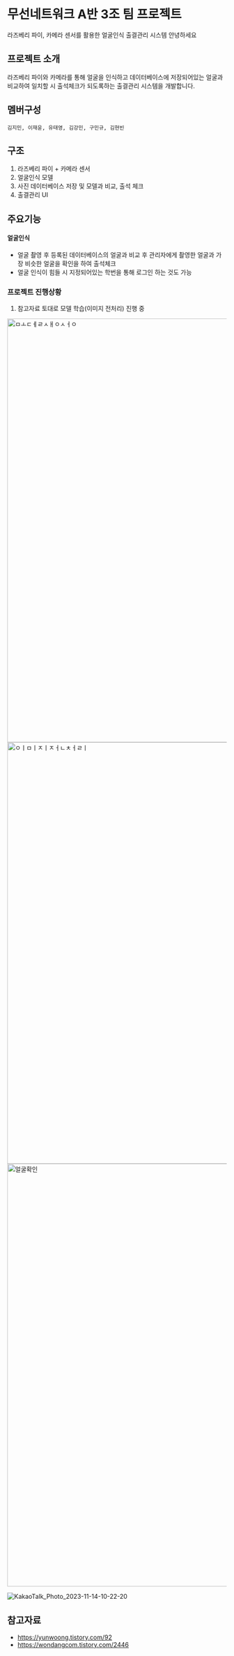 # 무선네트워크 A반 3조 팀 프로젝트
라즈베리 파이, 카메라 센서를 활용한 얼굴인식 출결관리 시스템
안녕하세요
## 프로젝트 소개
라즈베리 파이와 카메라를 통해 얼굴을 인식하고 데이터베이스에 저장되어있는 얼굴과 비교하여 일치할 시
출석체크가 되도록하는 출결관리 시스템을 개발합니다.

## 멤버구성
``` 
김지민, 이재윤, 유태영, 김강민, 구민규, 김현빈
```

## 구조
1. 라즈베리 파이 + 카메라 센서
2. 얼굴인식 모델
3. 사진 데이터베이스 저장 및 모델과 비교, 출석 체크
4. 출결관리 UI

## 주요기능

#### 얼굴인식
- 얼굴 촬영 후 등록된 데이터베이스의 얼굴과 비교 후 관리자에게 촬영한 얼굴과 가장 비슷한 얼굴을 확인을 하여 출석체크
- 얼굴 인식이 힘들 시 지정되어있는 학번을 통해 로그인 하는 것도 가능

### 프로젝트 진행상황
1. 참고자료 토대로 모델 학습(이미지 전처리) 진행 중
<img width="973" alt="ㅁㅗㄷㅔㄹㅅㅐㅇㅅㅓㅇ" src="https://github.com/JiminGod/WirelessNetwork/assets/129360388/5191915b-b4bf-4864-9045-5725281af161">
<img width="968" alt="ㅇㅣㅁㅣㅈㅣㅈㅓㄴㅊㅓㄹㅣ" src="https://github.com/JiminGod/WirelessNetwork/assets/129360388/fafd1f80-a386-401e-bc12-4d990cf91b9e">
<img width="971" alt="얼굴확인" src="https://github.com/JiminGod/WirelessNetwork/assets/129360388/40f0bc1a-003f-4b36-97d8-911dc297fd03">

![KakaoTalk_Photo_2023-11-14-10-22-20](https://github.com/JiminGod/WirelessNetwork/assets/129360388/b8fc3480-dd85-4e14-bd0d-f70552b1e473)


## 참고자료
- https://yunwoong.tistory.com/92
- https://wondangcom.tistory.com/2446
